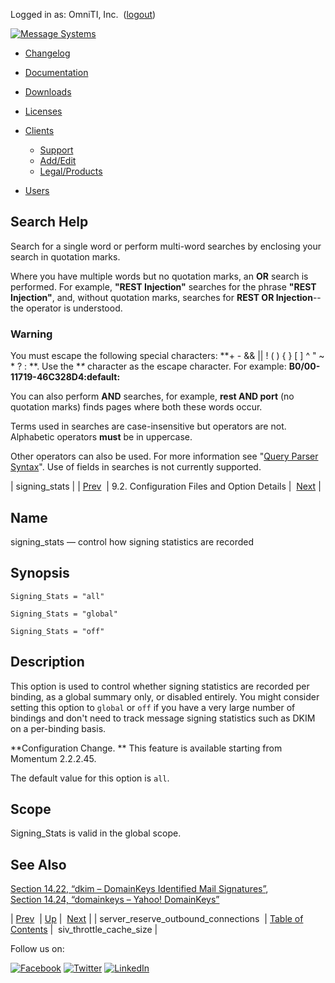 Logged in as: OmniTI, Inc.  ([logout](https://support.messagesystems.com/logout.php))

[![Message Systems](https://support.messagesystems.com/images/ms-white205.png)](https://support.messagesystems.com/start.php) 

*   [Changelog](https://support.messagesystems.com/start.php?show=changelog)
*   [Documentation](https://support.messagesystems.com/docs/)
*   [Downloads](https://support.messagesystems.com/start.php)

*   [Licenses](https://support.messagesystems.com/license_summary.php)
*   <a href="">Clients</a>
    *   [Support](https://support.messagesystems.com/cs.php)
    *   [Add/Edit](https://support.messagesystems.com/edit_client.php)
    *   [Legal/Products](https://support.messagesystems.com/edit_products.php)
*   [Users](https://support.messagesystems.com/edit_customer.php)

## Search Help

Search for a single word or perform multi-word searches by enclosing your search in quotation marks.

Where you have multiple words but no quotation marks, an **OR** search is performed. For example, **"REST Injection"** searches for the phrase **"REST Injection"**, and, without quotation marks, searches for **REST OR Injection**--the operator is understood.

### Warning

You must escape the following special characters: **+ - && || ! ( ) { } [ ] ^ " ~ * ? : \**. Use the **\** character as the escape character. For example: **B0/00-11719-46C328D4\:default\:**

You can also perform **AND** searches, for example, **rest AND port** (no quotation marks) finds pages where both these words occur.

Terms used in searches are case-insensitive but operators are not. Alphabetic operators **must** be in uppercase.

Other operators can also be used. For more information see "[Query Parser Syntax](https://lucene.apache.org/core/old_versioned_docs/versions/3_0_0/queryparsersyntax.html)". Use of fields in searches is not currently supported.

| signing_stats |
| [Prev](conf.ref.server_reserve_outbound_connections.php)  | 9.2. Configuration Files and Option Details |  [Next](conf.ref.siv_throttle_cache_size.php) |

<a name="conf.ref.signing_stats"></a>
## Name

signing_stats — control how signing statistics are recorded

## Synopsis

`Signing_Stats = "all"`

`Signing_Stats = "global"`

`Signing_Stats = "off"`

<a name="idp6651776"></a>
## Description

This option is used to control whether signing statistics are recorded per binding, as a global summary only, or disabled entirely. You might consider setting this option to `global` or `off` if you have a very large number of bindings and don't need to track message signing statistics such as DKIM on a per-binding basis.

**Configuration Change. ** This feature is available starting from Momentum 2.2.2.45.

The default value for this option is `all`.

<a name="idp6658576"></a>
## Scope

Signing_Stats is valid in the global scope.

<a name="idp6660208"></a>
## See Also

[Section 14.22, “dkim – DomainKeys Identified Mail Signatures”](modules.dkim.php "14.22. dkim – DomainKeys Identified Mail Signatures"), [Section 14.24, “domainkeys – Yahoo! DomainKeys”](modules.domainkeys.php "14.24. domainkeys – Yahoo! DomainKeys")

| [Prev](conf.ref.server_reserve_outbound_connections.php)  | [Up](conf.ref.files.php) |  [Next](conf.ref.siv_throttle_cache_size.php) |
| server_reserve_outbound_connections  | [Table of Contents](index.php) |  siv_throttle_cache_size |

Follow us on:

[![Facebook](https://support.messagesystems.com/images/icon-facebook.png)](http://www.facebook.com/messagesystems) [![Twitter](https://support.messagesystems.com/images/icon-twitter.png)](http://twitter.com/#!/MessageSystems) [![LinkedIn](https://support.messagesystems.com/images/icon-linkedin.png)](http://www.linkedin.com/company/message-systems)